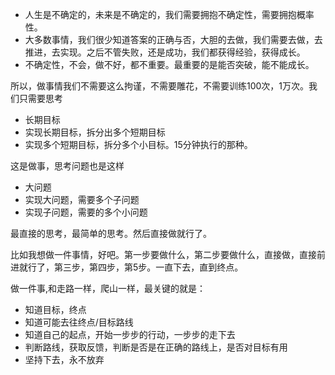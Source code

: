 - 人生是不确定的，未来是不确定的，我们需要拥抱不确定性，需要拥抱概率性。
- 大多数事情，我们很少知道答案的正确与否，大胆的去做，我们需要去做，去推进，去实现。之后不管失败，还是成功，我们都获得经验，获得成长。
- 不确定性，不会，做不好，都不重要。最重要的是能否突破，能不能成长。


所以，做事情我们不需要这么拘谨，不需要雕花，不需要训练100次，1万次。我们只需要思考
- 长期目标
- 实现长期目标，拆分出多个短期目标
- 实现多个短期目标，拆分多个小目标。15分钟执行的那种。

这是做事，思考问题也是这样
- 大问题
- 实现大问题，需要多个子问题
- 实现子问题，需要的多个小问题


最直接的思考，最简单的思考。然后直接做就行了。

比如我想做一件事情，好吧。第一步要做什么，第二步要做什么，直接做，直接前进就行了，第三步，第四步，第5步。一直下去，直到终点。

做一件事,和走路一样，爬山一样，最关键的就是：
- 知道目标，终点
- 知道可能去往终点/目标路线
- 知道自己的起点，开始一步步的行动，一步步的走下去
- 判断路线，获取反馈，判断是否是在正确的路线上，是否对目标有用
- 坚持下去，永不放弃